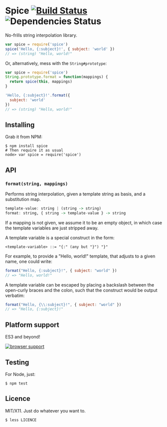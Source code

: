 Spice [![Build Status](https://travis-ci.org/killdream/spice.png)](https://travis-ci.org/killdream/spice) ![Dependencies Status](https://david-dm.org/killdream/spice.png)
=====

No-frills string interpolation library.

```js
var spice = require('spice')
spice('Hello, {:subject}!', { subject: 'world' })
// => (string) "Hello, world!"
```

Or, alternatively, mess with the `String#prototype`:

```js
var spice = require('spice')
String.prototype.format = function(mappings) {
  return spice(this, mappings)
}

'Hello, {:subject}!'.format({
  subject: 'world'
})
// => (string) "Hello, world!"
```


## Installing

Grab it from NPM:

    $ npm install spice
    # Then require it as usual
    node> var spice = require('spice')


## API

### `format(string, mappings)`

Performs string interpolation, given a template string as basis, and a
substitution map.

```hs
template-value: string | (string -> string)
format: string, { string -> template-value } -> string
```

If a mapping is not given, we assume it to be an empty object, in which case
the template variables are just stripped away.

A template variable is a special construct in the form:

    <template-variable> ::= "{:" (any but "}") "}"
    
For example, to provide a "Hello, world!" template, that adjusts to a given
name, one could write:

```js
format("Hello, {:subject}!", { subject: "world" })
// => "Hello, world!"
```

A template variable can be escaped by placing a backslash between the
open-curly braces and the colon, such that the construct would be output
verbatim:

```js
format("Hello, {\\:subject}!", { subject: "world" })
// => "Hello, {:subject}!"
```


## Platform support

ES3 and beyond!

[![browser support](https://ci.testling.com/killdream/spice.png)](http://ci.testling.com/killdream/spice)


## Testing

For Node, just:

    $ npm test
    

## Licence

MIT/X11. Just do whatever you want to.

    $ less LICENCE
